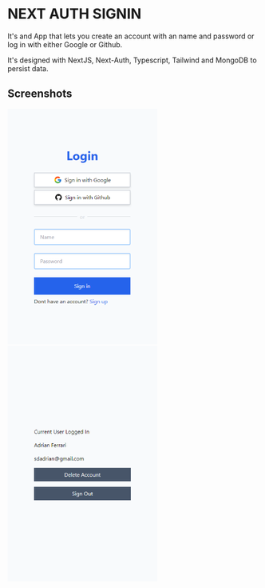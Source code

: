 # NEXT AUTH SIGNIN

It's and App that lets you create an account with an name and password or log in with either Google or Github.

It's designed with NextJS, Next-Auth, Typescript, Tailwind and MongoDB to persist data.

## Screenshots

<p float="left">
    <img src="screenshots/screenshot_1.png" alt="log in" width="300px"/>
    <img src="screenshots/screenshot_2.png" alt="user page" width="300px"/>
</p>